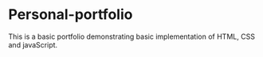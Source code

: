 # Personal-portfolio
This is a basic portfolio demonstrating basic implementation of HTML, CSS and javaScript.
